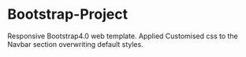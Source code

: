 # Bootstrap-Project
Responsive Bootstrap4.0 web template.
Applied Customised css to the Navbar section overwriting default styles.
